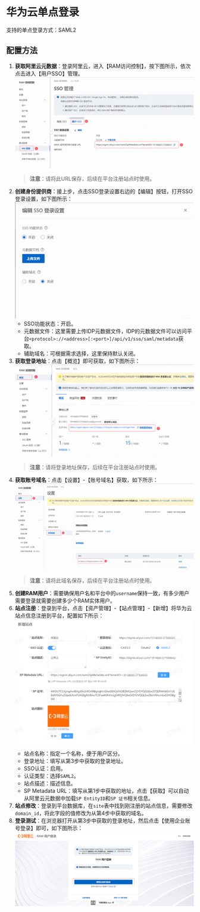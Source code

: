 # 华为云单点登录
支持的单点登录方式：SAML2
## 配置方法
1. **获取阿里云元数据**：登录阿里云，进入【RAM访问控制】，按下图所示，依次点击进入【用户SSO】管理。
![img.png](img/aliyun-metadata.jpg)
   > **注意**：请将此URL保存，后续在平台注册站点时使用。
2. **创建身份提供商**：接上步，点击SSO登录设置右边的【编辑】按钮，打开SSO登录设置，如下图所示：
![img.png](img/aliyun-sso-config.jpg)
    * SSO功能状态：开启。
    * 元数据文件：这里需要上传IDP元数据文件，IDP的元数据文件可以访问平台`<protocol>://<address>[:<port>]/api/v1/sso/saml/metadata`获取。
    * 辅助域名：可根据需求选择，这里保持默认关闭。
3. **获取登录地址**：点击【概览】即可获取，如下图所示：
![img.png](img/aliyun-login-url.jpg)
   > **注意**：请将登录地址保存，后续在平台注册站点时使用。
4. **获取账号域名**：点击【设置】-【账号域名】获取，如下所示：
![img.png](img/aliyun-domain.jpg)
   > **注意**：请将此域名保存，后续在平台注册站点时使用。
5. **创建RAM用户**：需要确保用户名和平台中的`username`保持一致，有多少用户需要登录就需要创建多少个RAM实体用户。
6. **站点注册**：登录到平台，点击【资产管理】-【站点管理】-【新增】将华为云站点信息注册到平台，配置如下所示：
![img.png](img/aliyun-site.jpg)
    * 站点名称：指定一个名称，便于用户区分。
    * 登录地址：填写从第3步中获取的登录地址。
    * SSO认证：启用。
    * 认证类型：选择`SAML2`。
    * 站点描述：描述信息。
    * SP Metadata URL：填写从第1步中获取的地址，点击【获取】可以自动从阿里云元数据中加载`SP EntityID`和`SP 证书`相关信息。
7. **站点修改**：登录到平台数据库，在`site`表中找到刚注册的站点信息，需要修改`domain_id`，将此字段的值修改为从第4步中获取的域名。
8. **登录测试**：在浏览器打开从第3步中获取的登录地址，然后点击【使用企业账号登录】即可，如下图所示：
![img.png](img/aliyun-login.jpg)
